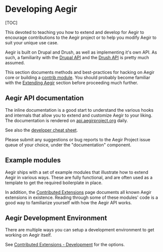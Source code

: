 Developing Aegir
================

[TOC]

This devoted to teaching you how to extend and develop for Aegir to encourage contributions to the Aegir project or to help you modify Aegir to suit your unique use case.

Aegir is built on Drupal and Drush, as well as implementing it's own API. As such, a familiarity with the [Drupal API](http://api.drupal.org) and the [Drush API](http://api.drush.org) is pretty much assumed.

This section documents methods and best-practices for hacking on Aegir core or building a [contrib module](extend/contrib.md). You should probably become familiar with the [Extending Aegir](/extend.md) section before proceeding much further.

Aegir API documentation
-----------------------

The inline documentation is a good start to understand the various hooks and internals that allow you to extend and customize Aegir to your liking. The documentation is rendered on [api.aegirproject.org](http://api.aegirproject.org) daily.

See also the [developer cheat sheet](http://community.aegirproject.org/dev-cheat-sheet/).

Please submit any suggestions or bug reports to the Aegir Project issue queue of your choice, under the "documentation" component.


Example modules
---------------

Aegir ships with a set of example modules that illustrate how to extend Aegir in various ways. These are fully functional, and are often used as a template to get the required boilerplate in place.

In addition, the [Contributed Extensions](extend/contrib.md) page documents all known Aegir extensions in existence. Reading through some of these modules' code is a good way to familiarize yourself with how the Aegir API works.


Aegir Development Environment
-----------------------------

There are multiple ways you can setup a development environment to get working on Aegir itself.

See [Contributed Extensions - Development](extend/contrib.md#development) for the options.
